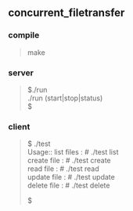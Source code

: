 ## concurrent_filetransfer

### compile
> make  
  
### server
> $./run  
> ./run (start|stop|status)  
> $  

### client
> $ ./test  
> Usage::
>         list files   :  # ./test list  
>         create file  :  # ./test create <local-filename>  
>         read file    :  # ./test read <remote-filename>  
>         update file  :  # ./test update <remote-filename> <local-filename>  
>         delete file  :  # ./test delete <remote-filename>  
>   
> $  

